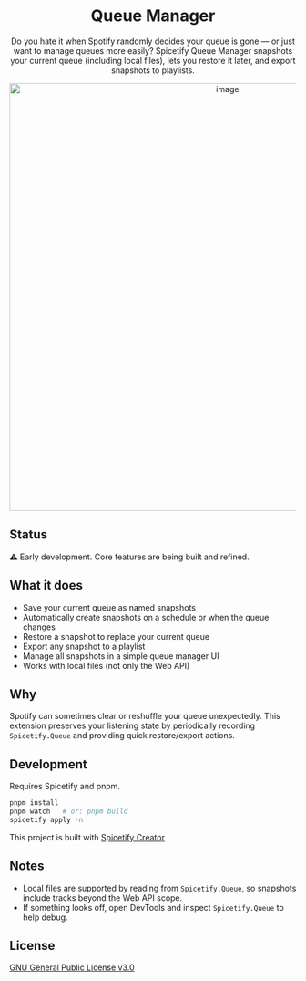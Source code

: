 <div align="center">

<h1>Queue Manager</h1>

Do you hate it when Spotify randomly decides your queue is gone — or just want to manage queues more easily? Spicetify Queue Manager snapshots your current queue (including local files), lets you restore it later, and export snapshots to playlists.

<img height="750" alt="image" src="https://github.com/user-attachments/assets/69747743-d1e9-4385-9031-f7b769836f8f" />

</div>

## Status
⚠️ Early development. Core features are being built and refined.

## What it does
- Save your current queue as named snapshots
- Automatically create snapshots on a schedule or when the queue changes
- Restore a snapshot to replace your current queue
- Export any snapshot to a playlist
- Manage all snapshots in a simple queue manager UI
- Works with local files (not only the Web API)

## Why
Spotify can sometimes clear or reshuffle your queue unexpectedly. This extension preserves your listening state by periodically recording `Spicetify.Queue` and providing quick restore/export actions.

## Development
Requires Spicetify and pnpm.

```bash
pnpm install
pnpm watch   # or: pnpm build
spicetify apply -n
```

This project is built with [Spicetify Creator](https://spicetify.app/docs/development/spicetify-creator)

## Notes
- Local files are supported by reading from `Spicetify.Queue`, so snapshots include tracks beyond the Web API scope.
- If something looks off, open DevTools and inspect `Spicetify.Queue` to help debug.

## License
[GNU General Public License v3.0](./LICENSE)
